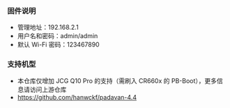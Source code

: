 ### 固件说明 ###
* 管理地址：192.168.2.1 
* 用户名和密码：admin/admin
* 默认 Wi-Fi 密码：123467890

### 支持机型 ###
* 本仓库仅增加 JCG Q10 Pro 的支持（需刷入 CR660x 的 PB-Boot），更多信息请访问上游仓库
* https://github.com/hanwckf/padavan-4.4
